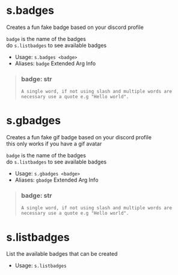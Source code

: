# s.badges
Creates a fun fake badge based on your discord profile<br/>

`badge` is the name of the badges<br/>
do `s.listbadges` to see available badges<br/>
 - Usage: `s.badges <badge>`
 - Aliases: `badge`
Extended Arg Info
> ### badge: str
> ```
> A single word, if not using slash and multiple words are necessary use a quote e.g "Hello world".
> ```
# s.gbadges
Creates a fun fake gif badge based on your discord profile<br/>
this only works if you have a gif avatar<br/>

`badge` is the name of the badges<br/>
do `s.listbadges` to see available badges<br/>
 - Usage: `s.gbadges <badge>`
 - Aliases: `gbadge`
Extended Arg Info
> ### badge: str
> ```
> A single word, if not using slash and multiple words are necessary use a quote e.g "Hello world".
> ```
# s.listbadges
List the available badges that can be created<br/>
 - Usage: `s.listbadges`

